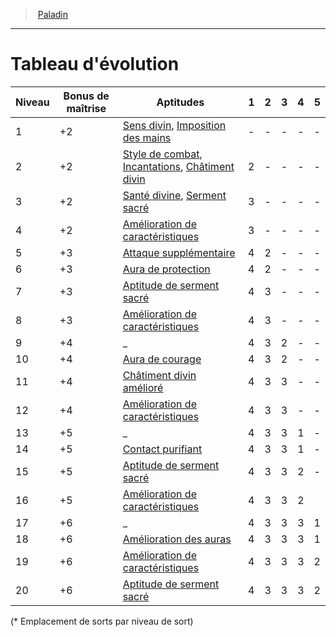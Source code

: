 ﻿---
!Generic
Id: paladin_hd.md#tableau-dévolution
ParentLink: paladin_hd.md#paladin
Name: Tableau d'évolution
ParentName: Paladin
NameLevel: 1
---
> [Paladin](hd_paladin.md)

---

# Tableau d'évolution

|Niveau|Bonus de maîtrise|Aptitudes|1|2|3|4|5|
|---|---|---|---|---|---|---|---|
|1|+2|[Sens divin](hd_paladin_sens_divin.md), [Imposition des mains](hd_paladin_imposition_des_mains.md)|-|-|-|-|-|
|2|+2|[Style de combat](hd_paladin_style_de_combat.md), [Incantations](hd_paladin_incantations.md), [Châtiment divin](hd_paladin_chatiment_divin.md)|2|-|-|-|-|
|3|+2|[Santé divine](hd_paladin_sante_divine.md), [Serment sacré](hd_paladin_serment_sacre.md)|3|-|-|-|-|
|4|+2|[Amélioration de caractéristiques](hd_paladin_amelioration_de_caracteristiques.md)|3|-|-|-|-|
|5|+3|[Attaque supplémentaire](hd_paladin_attaque_supplementaire.md)|4|2|-|-|-|
|6|+3|[Aura de protection](hd_paladin_aura_de_protection.md)|4|2|-|-|-|
|7|+3|[Aptitude de serment sacré](hd_paladin_serment_sacre.md)|4|3|-|-|-|
|8|+3|[Amélioration de caractéristiques](hd_paladin_amelioration_de_caracteristiques.md)|4|3|-|-|-|
|9|+4|_|4|3|2|-|-|
|10|+4|[Aura de courage](hd_paladin_aura_de_courage.md)|4|3|2|-|-|
|11|+4|[Châtiment divin amélioré](hd_paladin_chatiment_divin_ameliore.md)|4|3|3|-|-|
|12|+4|[Amélioration de caractéristiques](hd_paladin_amelioration_de_caracteristiques.md)|4|3|3|-|-|
|13|+5|_|4|3|3|1|-|
|14|+5|[Contact purifiant](hd_paladin_contact_purifiant.md)|4|3|3|1|-|
|15|+5|[Aptitude de serment sacré](hd_paladin_serment_sacre.md)|4|3|3|2|-|
|16|+5|[Amélioration de caractéristiques](hd_paladin_amelioration_de_caracteristiques.md)|4|3|3|2||
|17|+6|_|4|3|3|3|1|
|18|+6|[Amélioration des auras](hd_paladin_auras.md)|4|3|3|3|1|
|19|+6|[Amélioration de caractéristiques](hd_paladin_amelioration_de_caracteristiques.md)|4|3|3|3|2|
|20|+6|[Aptitude de serment sacré](hd_paladin_serment_sacre.md)|4|3|3|3|2|

(* Emplacement de sorts par niveau de sort)

